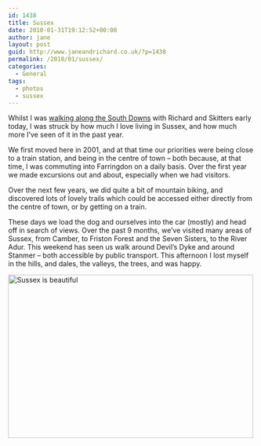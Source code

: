 ```yaml
---
id: 1438
title: Sussex
date: 2010-01-31T19:12:52+00:00
author: jane
layout: post
guid: http://www.janeandrichard.co.uk/?p=1438
permalink: /2010/01/sussex/
categories:
  - General
tags:
  - photos
  - sussex
---
```

Whilst I was [walking along the South Downs](http://maps.google.com/?q=http://static.janeandrichard.co.uk/maps/2010/31-Jan-10-12_11-stanmer.kml) with Richard and Skitters early today, I was struck by how much I love living in Sussex, and how much more I&#8217;ve seen of it in the past year.

We first moved here in 2001, and at that time our priorities were being close to a train station, and being in the centre of town &#8211; both because, at that time, I was commuting into Farringdon on a daily basis. Over the first year we made excursions out and about, especially when we had visitors. 

Over the next few years, we did quite a bit of mountain biking, and discovered lots of lovely trails which could be accessed either directly from the centre of town, or by getting on a train.

These days we load the dog and ourselves into the car (mostly) and head off in search of views. Over the past 9 months, we&#8217;ve visited many areas of Sussex, from Camber, to Friston Forest and the Seven Sisters, to the River Adur. This weekend has seen us walk around Devil&#8217;s Dyke and around Stanmer &#8211; both accessible by public transport. This afternoon I lost myself in the hills, and dales, the valleys, the trees, and was happy.

[<img src="http://farm4.static.flickr.com/3397/3638573713_139f029e9e.jpg" width="500" height="333" alt="Sussex is beautiful" />](http://www.flickr.com/photos/janed/3638573713/ "Sussex is beautiful by Jane Dallaway, on Flickr")